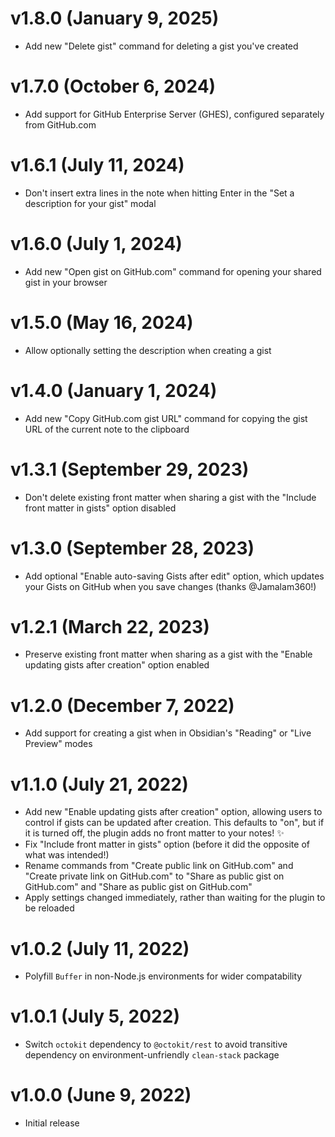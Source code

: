 # v1.8.0 (January 9, 2025)

* Add new "Delete gist" command for deleting a gist you've created

# v1.7.0 (October 6, 2024)

* Add support for GitHub Enterprise Server (GHES), configured separately from GitHub.com

# v1.6.1 (July 11, 2024)

* Don't insert extra lines in the note when hitting Enter in the "Set a description for your gist" modal

# v1.6.0 (July 1, 2024)

* Add new "Open gist on GitHub.com" command for opening your shared gist in your browser

# v1.5.0 (May 16, 2024)

* Allow optionally setting the description when creating a gist

# v1.4.0 (January 1, 2024)

* Add new "Copy GitHub.com gist URL" command for copying the gist URL of the current note to the clipboard

# v1.3.1 (September 29, 2023)

* Don't delete existing front matter when sharing a gist with the "Include front matter in gists" option disabled

# v1.3.0 (September 28, 2023)

* Add optional "Enable auto-saving Gists after edit" option, which updates your Gists on GitHub when you save changes (thanks @Jamalam360!)

# v1.2.1 (March 22, 2023)

* Preserve existing front matter when sharing as a gist with the "Enable updating gists after creation" option enabled

# v1.2.0 (December 7, 2022)

* Add support for creating a gist when in Obsidian's "Reading" or "Live Preview" modes

# v1.1.0 (July 21, 2022)

* Add new "Enable updating gists after creation" option, allowing users to control if gists can be updated after creation. This defaults to "on", but if it is turned off, the plugin adds no front matter to your notes! ✨
* Fix "Include front matter in gists" option (before it did the opposite of what was intended!) 
* Rename commands from "Create public link on GitHub.com" and "Create private link on GitHub.com" to "Share as public gist on GitHub.com" and "Share as public gist on GitHub.com"
* Apply settings changed immediately, rather than waiting for the plugin to be reloaded

# v1.0.2 (July 11, 2022)

* Polyfill `Buffer` in non-Node.js environments for wider compatability

# v1.0.1 (July 5, 2022)

* Switch `octokit` dependency to `@octokit/rest` to avoid transitive dependency on environment-unfriendly `clean-stack` package

# v1.0.0 (June 9, 2022)

* Initial release